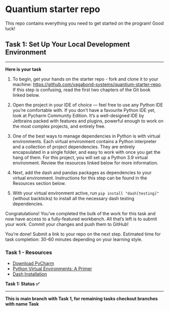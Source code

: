 # Quantium starter repo
This repo contains everything you need to get started on the program! Good luck!

## Task 1: Set Up Your Local Development Environment
---

**Here is your task**

1. To begin, get your hands on the starter repo - fork and clone it to your machine: https://github.com/vagabond-systems/quantium-starter-repo. If this step is confusing, read the first two chapters of the Git book linked below.
 
2. Open the project in your IDE of choice — feel free to use any Python IDE you’re comfortable with. If you don’t have a favourite Python IDE yet, look at Pycharm Community Edition. It’s a well-designed IDE by Jetbrains packed with features and plugins, powerful enough to work on the most complex projects, and entirely free.
 
3. One of the best ways to manage dependencies in Python is with virtual environments. Each virtual environment contains a Python interpreter and a collection of project dependencies. They are entirely encapsulated in a single folder, and easy to work with once you get the hang of them. For this project, you will set up a Python 3.9 virtual environment. Review the resources linked below for more information.
 
4. Next, add the dash and pandas packages as dependencies to your virtual environment. Instructions for this step can be found in the Resources section below.
 
5. With your virtual environment active, run `pip install "dash[testing]"` (without backticks) to install all the necessary dash testing dependencies.

Congratulations! You’ve completed the bulk of the work for this task and now have access to a fully-featured workbench. All that’s left is to submit your work. Commit your changes and push them to GitHub!

You’re done! Submit a link to your repo on the next step.
Estimated time for task completion: 30-60 minutes depending on your learning style.
<br>

### Task 1 - Resources

* [Download PyCharm](https://www.jetbrains.com/pycharm/download/#section=linux)
* [Python Virtual Environments: A Primer](https://realpython.com/python-virtual-environments-a-primer/)
* [Dash Installation](https://dash.plotly.com/installation)

**Task 1: Status ✅**

---

**This is main branch with Task 1, for remaining tasks checkout branches with name Task<task no.>**


